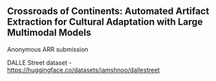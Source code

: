## Crossroads of Continents: Automated Artifact Extraction for Cultural Adaptation with Large Multimodal Models 

Anonymous ARR submission


DALLE Street dataset - https://huggingface.co/datasets/iamshnoo/dallestreet
